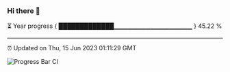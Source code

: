 ### Hi there 👋

⏳ Year progress { █████████████▁▁▁▁▁▁▁▁▁▁▁▁▁▁▁▁▁ } 45.22 %

---

⏰ Updated on Thu, 15 Jun 2023 01:11:29 GMT

![Progress Bar CI](https://github.com/JuvenileQ/Progress-Bar-CI/workflows/main/badge.svg)

